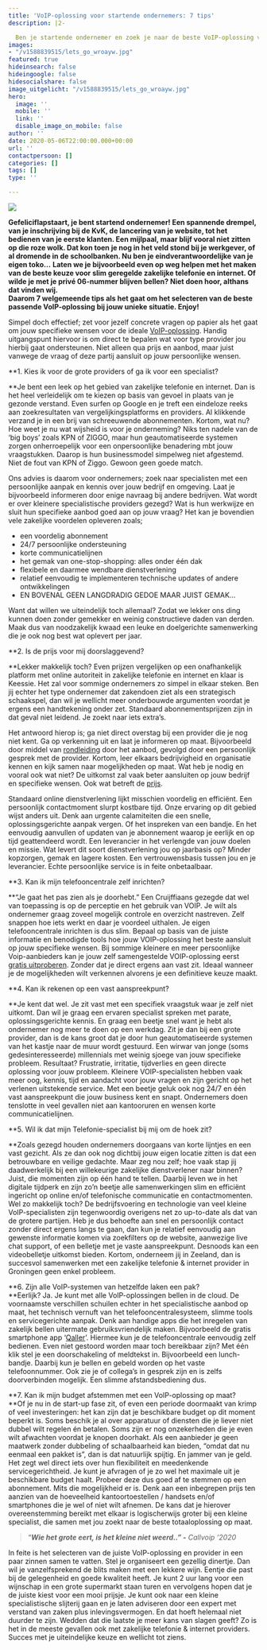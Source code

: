 ```yaml
---
title: 'VoIP-oplossing voor startende ondernemers: 7 tips'
description: |2-

  Ben je startende ondernemer en zoek je naar de beste VoIP-oplossing voor jouw business? Dan volgen hier 7 bruikbare tips om daarin de juiste keuze te maken. Niet enkel op basis van prijs en specifiek aanbod, maar juist vanwege de vraag of deze partij aansluit op jouw persoonlijke wensen.
images:
- "/v1588839515/lets_go_wroayw.jpg"
featured: true
hideinsearch: false
hideingoogle: false
hidesocialshare: false
image_uitgelicht: "/v1588839515/lets_go_wroayw.jpg"
hero:
  image: ''
  mobile: ''
  link: ''
  disable_image_on_mobile: false
author: ''
date: 2020-05-06T22:00:00.000+00:00
url: ''
contactpersoon: []
categories: []
tags: []
type: ''

---
```

![](https://res.cloudinary.com/callvoip/image/upload/v1588839515/lets_go_wroayw.jpg)

**Gefeliciflapstaart, je bent startend ondernemer! Een spannende drempel, van je inschrijving bij de KvK, de lancering van je website, tot het bedienen van je eerste klanten. Een mijlpaal, maar blijf vooral niet zitten op die roze wolk. Dat kon toen je nog in het veld stond bij je werkgever, of al dromende in de schoolbanken. Nu ben je eindverantwoordelijke van je eigen toko...** **Laten we je bijvoorbeeld even op weg helpen met het maken van de beste keuze voor slim geregelde zakelijke telefonie en internet. Of wilde je met je privé 06-nummer blijven bellen? Niet doen hoor, althans dat vinden wij.   
Daarom 7 welgemeende tips als het gaat om het selecteren van de beste passende VoIP-oplossing bij jouw unieke situatie. Enjoy!**

Simpel doch effectief; zet voor jezelf concrete vragen op papier als het gaat om jouw specifieke wensen voor de ideale [VoIP-oplossing](https://www.callvoip.nl/telefonie/hostedvoip/). Handig uitgangspunt hiervoor is om direct te bepalen wat voor type provider jou hierbij gaat ondersteunen. Niet alleen qua prijs en aanbod, maar juist vanwege de vraag of deze partij aansluit op jouw persoonlijke wensen.

**1. Kies ik voor de grote providers of ga ik voor een specialist?  
  
**Je bent een leek op het gebied van zakelijke telefonie en internet. Dan is het heel verleidelijk om te kiezen op basis van gevoel in plaats van je gezonde verstand. Even surfen op Google en je treft een eindeloze reeks aan zoekresultaten van vergelijkingsplatforms en providers. Al klikkende verzand je in een brij van schreeuwende abonnementen. Kortom, wat nu? Hoe weet je nu wat wijsheid is voor je onderneming? Niks ten nadele van de ‘big boys’ zoals KPN of ZIGGO, maar hun geautomatiseerde systemen zorgen onherroepelijk voor een onpersoonlijke benadering mbt jouw vraagstukken. Daarop is hun businessmodel simpelweg niet afgestemd. Niet de fout van KPN of Ziggo. Gewoon geen goede match.

Ons advies is daarom voor ondernemers; zoek naar specialisten met een persoonlijke aanpak en kennis over jouw bedrijf en omgeving. Laat je bijvoorbeeld informeren door enige navraag bij andere bedrijven. Wat wordt er over kleinere specialistische providers gezegd? Wat is hun werkwijze en sluit hun specifieke aanbod goed aan op jouw vraag? Het kan je bovendien vele zakelijke voordelen opleveren zoals;

* een voordelig abonnement
* 24/7 persoonlijke ondersteuning
* korte communicatielijnen
* het gemak van one-stop-shopping: alles onder één dak
* flexibele en daarmee wendbare dienstverlening
* relatief eenvoudig te implementeren technische updates of andere ontwikkelingen
* EN BOVENAL GEEN LANGDRADIG GEDOE MAAR JUIST GEMAK…

Want dat willen we uiteindelijk toch allemaal? Zodat we lekker ons ding kunnen doen zonder gemekker en weinig constructieve daden van derden. Maak dus van noodzakelijk kwaad een leuke en doelgerichte samenwerking die je ook nog best wat oplevert per jaar.

**2. Is de prijs voor mij doorslaggevend?  
  
**Lekker makkelijk toch? Even prijzen vergelijken op een onafhankelijk platform met online autoriteit in zakelijke telefonie en internet en klaar is Keessie. Het zal voor sommige ondernemers zo simpel in elkaar steken. Ben jij echter het type ondernemer dat zakendoen ziet als een strategisch schaakspel, dan wil je wellicht meer onderbouwde argumenten voordat je ergens een handtekening onder zet. Standaard abonnementsprijzen zijn in dat geval niet leidend. Je zoekt naar iets extra’s.

Het antwoord hierop is; ga niet direct overstag bij een provider die je nog niet kent. Ga op verkenning uit en laat je informeren op maat. Bijvoorbeeld door middel van [rondleiding](https://www.callvoip.nl/tour/) door het aanbod, gevolgd door een persoonlijk gesprek met de provider. Kortom, leer elkaars bedrijvigheid en organisatie kennen en kijk samen naar mogelijkheden op maat. Wat heb je nodig en vooral ook wat niet? De uitkomst zal vaak beter aansluiten op jouw bedrijf en specifieke wensen. Ook wat betreft de [prijs](https://www.callvoip.nl/calculator/).

Standaard online dienstverlening lijkt misschien voordelig en efficiënt. Een persoonlijk contactmoment slurpt kostbare tijd. Onze ervaring op dit gebied wijst anders uit. Denk aan urgente calamiteiten die een snelle, oplossingsgerichte aanpak vergen. Of het inspreken van een bandje. En het eenvoudig aanvullen of updaten van je abonnement waarop je eerlijk en op tijd geattendeerd wordt. Een leverancier in het verlengde van jouw doelen en missie. Wat levert dit soort dienstverlening jou op jaarbasis op? Minder kopzorgen, gemak en lagere kosten. Een vertrouwensbasis tussen jou en je leverancier. Echte persoonlijke service is in feite onbetaalbaar.

**3. Kan ik mijn telefooncentrale zelf inrichten?  
  
**“Je gaat het pas zien als je doorhebt.” Een Cruijffiaans gezegde dat wel van toepassing is op de perceptie en het gebruik van VOIP. Je wilt als ondernemer graag zoveel mogelijk controle en overzicht nastreven. Zelf snappen hoe iets werkt en daar je voordeel uithalen. Je eigen telefooncentrale inrichten is dus slim. Bepaal op basis van de juiste informatie en benodigde tools hoe jouw VOIP-oplossing het beste aansluit op jouw specifieke wensen. Bij sommige kleinere en meer persoonlijke Voip-aanbieders kan je jouw zelf samengestelde VOIP-oplossing eerst [gratis uitproberen](https://www.callvoip.nl/gratisuitproberen/). Zonder dat je direct ergens aan vast zit. Ideaal wanneer je de mogelijkheden wilt verkennen alvorens je een definitieve keuze maakt.

**4. Kan ik rekenen op een vast aanspreekpunt?  
  
**Je kent dat wel. Je zit vast met een specifiek vraagstuk waar je zelf niet uitkomt. Dan wil je graag een ervaren specialist spreken met parate, oplossingsgerichte kennis. En graag een beetje snel want je hebt als ondernemer nog meer te doen op een werkdag. Zit je dan bij een grote provider, dan is de kans groot dat je door hun geautomatiseerde systemen van het kastje naar de muur wordt gestuurd. Een wirwar van jonge (soms gedesinteresseerde) millennials met weinig sjoege van jouw specifieke probleem. Resultaat? Frustratie, irritatie, tijdverlies en geen directe oplossing voor jouw probleem. Kleinere VOIP-specialisten hebben vaak meer oog, kennis, tijd en aandacht voor jouw vragen en zijn gericht op het verlenen uitstekende service. Met een beetje geluk ook nog 24/7 en één vast aanspreekpunt die jouw business kent en snapt. Ondernemers doen tenslotte in veel gevallen niet aan kantooruren en wensen korte communicatielijnen.

**5. Wil ik dat mijn Telefonie-specialist bij mij om de hoek zit?  
  
**Zoals gezegd houden ondernemers doorgaans van korte lijntjes en een vast gezicht. Als ze dan ook nog dichtbij jouw eigen locatie zitten is dat een betrouwbare en veilige gedachte. Maar zeg nou zelf; hoe vaak stap jij daadwerkelijk bij een willekeurige zakelijke dienstverlener naar binnen? Juist, die momenten zijn op één hand te tellen. Daarbij leven we in het digitale tijdperk en zijn zo’n beetje alle samenwerkingen slim en efficiënt ingericht op online en/of telefonische communicatie en contactmomenten. Wel zo makkelijk toch? De bedrijfsvoering en technologie van veel kleine VoIP-specialisten zijn tegenwoordig overigens net zo up-to-date als dat van de grotere partijen. Heb je dus behoefte aan snel en persoonlijk contact zonder direct ergens langs te gaan, dan kun je relatief eenvoudig aan gewenste informatie komen via zoekfilters op de website, aanwezige live chat support, of een belletje met je vaste aanspreekpunt. Desnoods kan een videobelletje uitkomst bieden. Kortom, onderneem jij in Zeeland, dan is succesvol samenwerken met een zakelijke telefonie & internet provider in Groningen geen enkel probleem.

**6. Zijn alle VoIP-systemen van hetzelfde laken een pak?  
**Eerlijk? Ja. Je kunt met alle VoIP-oplossingen bellen in de cloud. De voornaamste verschillen schuilen echter in het specialistische aanbod op maat, het technisch vernuft van het telefooncentralesysteem, slimme tools en servicegerichte aanpak. Denk aan handige apps die het inregelen van zakelijk bellen uitermate gebruiksvriendelijk maken. Bijvoorbeeld de gratis smartphone app ‘[Qaller](https://www.callvoip.nl/telefonie/qaller/)’. Hiermee kun je de telefooncentrale eenvoudig zelf bedienen. Even niet gestoord worden maar toch bereikbaar zijn? Met één klik stel je een doorschakeling of meldtekst in. Bijvoorbeeld een lunch-bandje. Daarbij kun je bellen en gebeld worden op het vaste telefoonnummer. Ook zie je of collega’s in gesprek zijn en is zelfs doorverbinden mogelijk. Een slimme afstandsbediening dus.

**7. Kan ik mijn budget afstemmen met een VoIP-oplossing op maat?  
**Of je nu in de start-up fase zit, of even een periode doormaakt van krimp of veel investeringen: het kan zijn dat je beschikbare budget op dit moment beperkt is. Soms beschik je al over apparatuur of diensten die je liever niet dubbel wilt regelen én betalen. Soms zijn er nog onzekerheden die je even wilt afwachten voordat je knopen doorhakt. Als een aanbieder je geen maatwerk zonder dubbeling of schaalbaarheid kan bieden, “omdat dat nu eenmaal een pakket is”, dan is dat natuurlijk spijtig. En jammer van je geld. Het zegt wel direct iets over hun flexibiliteit en meedenkende servicegerichtheid. Je kunt je afvragen of je zo wel het maximale uit je beschikbare budget haalt. Probeer deze dus goed af te stemmen op een abonnement. Mits die mogelijkheid er is. Denk aan een inbegrepen prijs ten aanzien van de hoeveelheid kantoortoestellen / handsets en/of smartphones die je wel of niet wilt afnemen. De kans dat je hierover overeenstemming bereikt met elkaar is logischerwijs groter bij een kleine specialist, die samen met jou zoekt naar de beste totaaloplossing op maat.

> “**_Wie het grote eert, is het kleine niet weerd..” -_** _Callvoip ‘2020_

In feite is het selecteren van de juiste VoIP-oplossing en provider in een paar zinnen samen te vatten. Stel je organiseert een gezellig dinertje. Dan wil je vanzelfsprekend de blits maken met een lekkere wijn. Eentje die past bij de gelegenheid en goede kwaliteit heeft. Je kunt 2 uur lang voor een wijnschap in een grote supermarkt staan turen en vervolgens hopen dat je de juiste kiest voor een mooi prijsje. Je kunt ook naar een kleine specialistische slijterij gaan en je laten adviseren door een expert met verstand van zaken plus inlevingsvermogen. En dat hoeft helemaal niet duurder te zijn. Wedden dat die laatste je meer kans van slagen geeft? Zo is het in de meeste gevallen ook met zakelijke telefonie & internet providers. Succes met je uiteindelijke keuze en wellicht tot ziens.